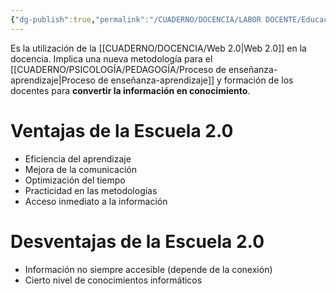 ```yaml
---
{"dg-publish":true,"permalink":"/CUADERNO/DOCENCIA/LABOR DOCENTE/Educación 2.0/"}
---
```


Es la utilización de la [[CUADERNO/DOCENCIA/Web 2.0\|Web 2.0]] en la docencia. Implica una nueva metodología para el [[CUADERNO/PSICOLOGÍA/PEDAGOGÍA/Proceso de enseñanza-aprendizaje\|Proceso de enseñanza-aprendizaje]] y formación de los docentes para **convertir la información en conocimiento**.

# Ventajas de la Escuela 2.0
- Eficiencia del aprendizaje
- Mejora de la comunicación
- Optimización del tiempo
- Practicidad en las metodologías
- Acceso inmediato a la información

# Desventajas de la Escuela 2.0
- Información no siempre accesible (depende de la conexión)
- Cierto nivel de conocimientos informáticos
